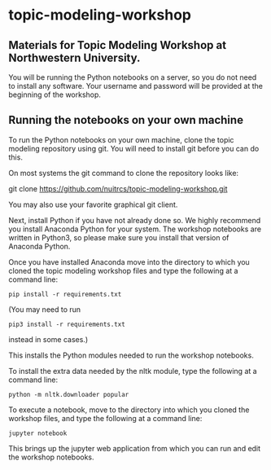 # topic-modeling-workshop
## Materials for Topic Modeling Workshop at Northwestern University.

You will be running the Python notebooks on a server,
so you do not need to install any software.   Your username
and password will be provided at the beginning of the workshop.

## Running the notebooks on your own machine

To run the Python notebooks on your own machine, clone the
topic modeling repository using git.  You will need to install 
git before you can do this.  

On most systems the git command to clone the repository looks like:

git clone https://github.com/nuitrcs/topic-modeling-workshop.git

You may also use your favorite graphical git client.

Next, install Python if you have not already done so.   We highly 
recommend you install Anaconda Python for your system.  The workshop
notebooks are written in Python3, so please make sure you install
that version of Anaconda Python.

Once you have installed Anaconda move into the directory
to which you cloned the topic modeling workshop files and
type the following at a command line:

	pip install -r requirements.txt

(You may need to run

	pip3 install -r requirements.txt

instead in some cases.)

This installs the Python modules needed to run the
workshop notebooks.

To install the extra data needed by the nltk module, 
type the following at a command line:

	python -m nltk.downloader popular

To execute a notebook, move to the directory into
which you cloned the workshop files, and type
the following at a command line:

	jupyter notebook

This brings up the jupyter web application from which
you can run and edit the workshop notebooks.
	
